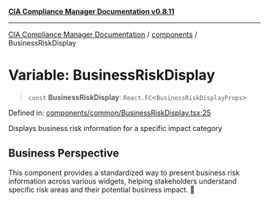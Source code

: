 [**CIA Compliance Manager Documentation v0.8.11**](../../README.md)

***

[CIA Compliance Manager Documentation](../../modules.md) / [components](../README.md) / BusinessRiskDisplay

# Variable: BusinessRiskDisplay

> `const` **BusinessRiskDisplay**: `React.FC`\<`BusinessRiskDisplayProps`\>

Defined in: [components/common/BusinessRiskDisplay.tsx:25](https://github.com/Hack23/cia-compliance-manager/blob/d6eede30e4f01622fe18187e98b207e9a06a781f/src/components/common/BusinessRiskDisplay.tsx#L25)

Displays business risk information for a specific impact category

## Business Perspective

This component provides a standardized way to present business risk information
across various widgets, helping stakeholders understand specific risk areas and
their potential business impact. 💼
